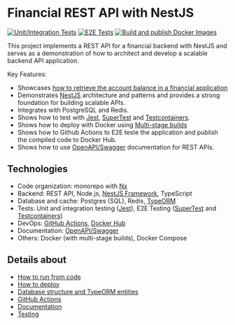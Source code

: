 # Financial REST API with NestJS

[![Unit/Integration Tests](https://github.com/shimisnow/poc-nestjs/actions/workflows/unit-testing.yml/badge.svg)](https://github.com/shimisnow/poc-nestjs/actions/workflows/unit-testing.yml)
[![E2E Tests](https://github.com/shimisnow/poc-nestjs/actions/workflows/e2e-testing.yml/badge.svg)](https://github.com/shimisnow/poc-nestjs/actions/workflows/e2e-testing.yml)
[![Build and publish Docker Images](https://github.com/shimisnow/poc-nestjs/actions/workflows/deploy.yml/badge.svg)](https://github.com/shimisnow/poc-nestjs/actions/workflows/deploy.yml)

This project implements a REST API for a financial backend with NestJS and serves as a demonstration of how to architect and develop a scalable backend API application.

Key Features:

- Showcases [how to retrieve the account balance in a financial application](docs/markdown/resolved-problems/account-balance.md)
- Demonstrates [NestJS](https://docs.nestjs.com/) architecture and patterns and provides a strong foundation for building scalable APIs.
- Integrates with PostgreSQL and Redis.
- Shows how to test with [Jest](https://jestjs.io/), [SuperTest](https://github.com/ladjs/supertest) and [Testcontainers](https://testcontainers.com/).
- Shows how to deploy with Docker using [Multi-stage builds](https://docs.docker.com/build/building/multi-stage/)
- Shows how to Github Actions to E2E teste the application and publish the compiled code to Docker Hub.
- Shows how to use [OpenAPI/Swagger](https://www.openapis.org/) documentation for REST APIs.

## Technologies

- Code organization: monorepo with [Nx](https://nx.dev/)
- Backend: REST API, Node.js, [NestJS Framework](https://docs.nestjs.com/), TypeScript
- Database and cache: Postgres (SQL), Redis, [TypeORM](https://typeorm.io/)
- Tests: Unit and integration testing ([Jest](https://jestjs.io/)), E2E Testing ([SuperTest](https://github.com/ladjs/supertest) and [Testcontainers](https://testcontainers.com/))
- DevOps: [GitHub Actions](https://github.com/features/actions), [Docker Hub](https://hub.docker.com/u/shimisnow)
- Documentation: [OpenAPI/Swagger](https://www.openapis.org/)
- Others: Docker (with multi-stage builds), Docker Compose

## Details about

- [How to run from code](docs/markdown/how-to-run.md)
- [How to deploy](docs/markdown/how-to-deploy.md)
- [Database structure and TypeORM entities](docs/markdown/database-structure.md)
- [GitHub Actions](docs/markdown/github-actions.md)
- [Documentation](docs/markdown/documentation.md)
- [Testing](docs/markdown/testing.md)
